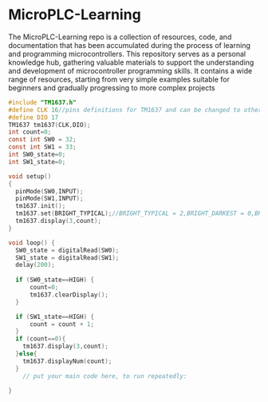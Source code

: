 # MicroPLC-Learning
The MicroPLC-Learning repo is a collection of resources, code, and documentation that has been accumulated during the process of learning and programming microcontrollers. This repository serves as a personal knowledge hub, gathering valuable materials to support the understanding and development of microcontroller programming skills. It contains a wide range of resources, starting from very simple examples suitable for beginners and gradually progressing to more complex projects
``` c
#include "TM1637.h"
#define CLK 16//pins definitions for TM1637 and can be changed to other ports
#define DIO 17
TM1637 tm1637(CLK,DIO);
int count=0;
const int SW0 = 32;
const int SW1 = 33;
int SW0_state=0;
int SW1_state=0;

void setup()
{
  pinMode(SW0,INPUT);
  pinMode(SW1,INPUT);
  tm1637.init();
  tm1637.set(BRIGHT_TYPICAL);//BRIGHT_TYPICAL = 2,BRIGHT_DARKEST = 0,BRIGHTEST = 7;
  tm1637.display(3,count);
}

void loop() {
  SW0_state = digitalRead(SW0);
  SW1_state = digitalRead(SW1);
  delay(200);
  
  if (SW0_state==HIGH) {
      count=0;
      tm1637.clearDisplay();
  }

  if (SW1_state==HIGH) {
      count = count + 1;    
  }
  if (count==0){
    tm1637.display(3,count);
  }else{
    tm1637.displayNum(count);
  }
    // put your main code here, to run repeatedly:

}
```
